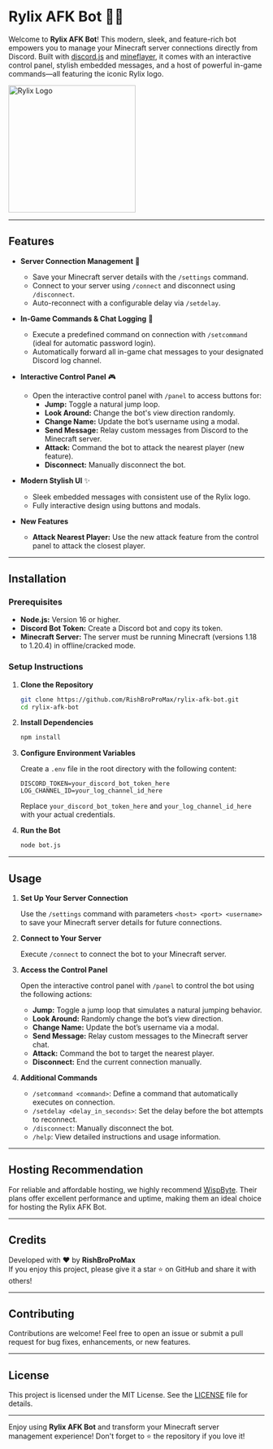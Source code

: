 # Rylix AFK Bot 🚀🤖

Welcome to **Rylix AFK Bot**! This modern, sleek, and feature-rich bot empowers you to manage your Minecraft server connections directly from Discord. Built with [discord.js](https://discord.js.org/) and [mineflayer](https://github.com/PrismarineJS/mineflayer), it comes with an interactive control panel, stylish embedded messages, and a host of powerful in-game commands—all featuring the iconic Rylix logo.

<img src="https://cdn.imrishmika.site/rylix/RYLIX-white.png" alt="Rylix Logo" width="250"/>

---

## Features

- **Server Connection Management** 🔌  
  - Save your Minecraft server details with the `/settings` command.
  - Connect to your server using `/connect` and disconnect using `/disconnect`.
  - Auto-reconnect with a configurable delay via `/setdelay`.

- **In-Game Commands & Chat Logging** 💬  
  - Execute a predefined command on connection with `/setcommand` (ideal for automatic password login).
  - Automatically forward all in-game chat messages to your designated Discord log channel.

- **Interactive Control Panel** 🎮  
  - Open the interactive control panel with `/panel` to access buttons for:
    - **Jump:** Toggle a natural jump loop.
    - **Look Around:** Change the bot's view direction randomly.
    - **Change Name:** Update the bot’s username using a modal.
    - **Send Message:** Relay custom messages from Discord to the Minecraft server.
    - **Attack:** Command the bot to attack the nearest player (new feature).
    - **Disconnect:** Manually disconnect the bot.

- **Modern Stylish UI** ✨  
  - Sleek embedded messages with consistent use of the Rylix logo.
  - Fully interactive design using buttons and modals.

- **New Features**  
  - **Attack Nearest Player:** Use the new attack feature from the control panel to attack the closest player.

---

## Installation

### Prerequisites

- **Node.js:** Version 16 or higher.
- **Discord Bot Token:** Create a Discord bot and copy its token.
- **Minecraft Server:** The server must be running Minecraft (versions 1.18 to 1.20.4) in offline/cracked mode.

### Setup Instructions

1. **Clone the Repository**

   ```bash
   git clone https://github.com/RishBroProMax/rylix-afk-bot.git
   cd rylix-afk-bot
   ```

2. **Install Dependencies**

   ```bash
   npm install
   ```

3. **Configure Environment Variables**

   Create a `.env` file in the root directory with the following content:

   ```env
   DISCORD_TOKEN=your_discord_bot_token_here
   LOG_CHANNEL_ID=your_log_channel_id_here
   ```

   Replace `your_discord_bot_token_here` and `your_log_channel_id_here` with your actual credentials.

4. **Run the Bot**

   ```bash
   node bot.js
   ```

---

## Usage

1. **Set Up Your Server Connection**

   Use the `/settings` command with parameters `<host> <port> <username>` to save your Minecraft server details for future connections.

2. **Connect to Your Server**

   Execute `/connect` to connect the bot to your Minecraft server.

3. **Access the Control Panel**

   Open the interactive control panel with `/panel` to control the bot using the following actions:
   - **Jump:** Toggle a jump loop that simulates a natural jumping behavior.
   - **Look Around:** Randomly change the bot’s view direction.
   - **Change Name:** Update the bot’s username via a modal.
   - **Send Message:** Relay custom messages to the Minecraft server chat.
   - **Attack:** Command the bot to target the nearest player.
   - **Disconnect:** End the current connection manually.

4. **Additional Commands**

   - `/setcommand <command>`: Define a command that automatically executes on connection.
   - `/setdelay <delay_in_seconds>`: Set the delay before the bot attempts to reconnect.
   - `/disconnect`: Manually disconnect the bot.
   - `/help`: View detailed instructions and usage information.

---

## Hosting Recommendation

For reliable and affordable hosting, we highly recommend [WispByte](https://wispbyte.com/). Their plans offer excellent performance and uptime, making them an ideal choice for hosting the Rylix AFK Bot.

---

## Credits

Developed with ❤️ by **RishBroProMax**  
If you enjoy this project, please give it a star ⭐ on GitHub and share it with others!

---

## Contributing

Contributions are welcome! Feel free to open an issue or submit a pull request for bug fixes, enhancements, or new features.

---

## License

This project is licensed under the MIT License. See the [LICENSE](LICENSE) file for details.

---

Enjoy using **Rylix AFK Bot** and transform your Minecraft server management experience! Don't forget to ⭐ the repository if you love it!
